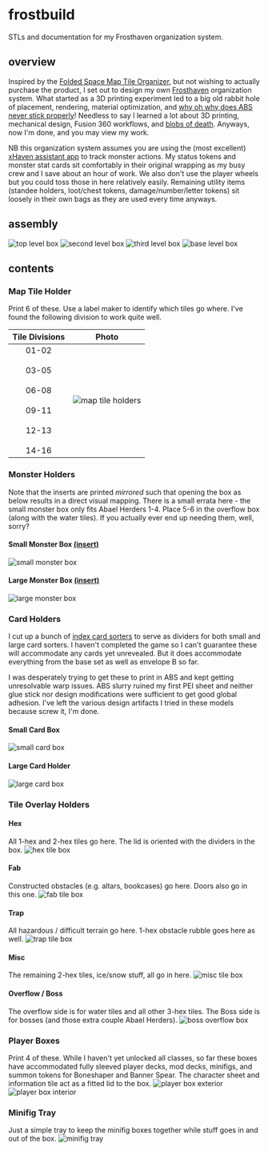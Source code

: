 # frostbuild
STLs and documentation for my Frosthaven organization system.

## overview
Inspired by the [Folded Space Map Tile Organizer](https://www.foldedspace.net/store/frosthaven-map-archive/), but not wishing to actually purchase the product, I set out to design my own [Frosthaven](https://cephalofair.com/collections/board-games/products/frosthaven-bundles) organization system. What started as a 3D printing experiment led to a big old rabbit hole of placement, rendering, material optimization, and [why oh why does ABS never stick properly](https://www.reddit.com/r/3Dprinting/comments/cza9o3/comment/eyx3e02/)! Needless to say I learned a lot about 3D printing, mechanical design, Fusion 360 workflows, and [blobs of death](https://www.reddit.com/r/prusa3d/comments/rh05cy/how_the_hell_do_i_avoid_the_blob_of_death/). Anyways, now I'm done, and you may view my work.

NB this organization system assumes you are using the (most excellent) [xHaven assistant app](https://apps.apple.com/us/app/x-haven-assistant/id1639494414) to track monster actions. My status tokens and monster stat cards sit comfortably in their original wrapping as my busy crew and I save about an hour of work. We also don't use the player wheels but you could toss those in here relatively easily. Remaining utility items (standee holders, loot/chest tokens, damage/number/letter tokens) sit loosely in their own bags as they are used every time anyways.

## assembly

![top level box](./images/top_level.jpg)
![second level box](./images/upper_interior.jpg)
![third level box](./images/middle_interior.jpg)
![base level box](./images/lower_interior_box.jpg)

## contents

### Map Tile Holder
Print 6 of these. Use a label maker to identify which tiles go where. I've found the following division to work quite well.

Tile Divisions | Photo
:-------------:|------
01-02<br><br>03-05<br><br>06-08<br><br>09-11<br><br>12-13<br><br>14-16 | ![map tile holders](./images/map_tile_holders.jpg)

### Monster Holders
Note that the inserts are printed *mirrored* such that opening the box as below results in a direct visual mapping. There is a small errata here - the small monster box only fits Abael Herders 1-4. Place 5-6 in the overflow box (along with the water tiles). If you actually ever end up needing them, well, sorry?

#### Small Monster Box [(insert)](./docs/smb_insert.pdf)
![small monster box](./images/small_monster_box.jpg)
#### Large Monster Box [(insert)](./docs/lmb_insert.pdf)
![large monster box](./images/large_monster_box.jpg)

### Card Holders
I cut up a bunch of [index card sorters](https://www.amazon.com/OFFILICIOUS-Manila-Index-Card-Dividers/dp/B0C9PXV3JC/) to serve as dividers for both small and large card sorters. I haven't completed the game so I can't guarantee these will accommodate any cards yet unrevealed. But it does accommodate everything from the base set as well as envelope B so far.

I was desperately trying to get these to print in ABS and kept getting unresolvable warp issues. ABS slurry ruined my first PEI sheet and neither glue stick nor design modifications were sufficient to get good global adhesion. I've left the various design artifacts I tried in these models because screw it, I'm done.
#### Small Card Box
![small card box](./images/small_card_box.jpg)
#### Large Card Holder
![large card box](./images/large_card_box.jpg)

### Tile Overlay Holders

#### Hex
All 1-hex and 2-hex tiles go here. The lid is oriented with the dividers in the box.
![hex tile box](./images/hex_tile_box.jpg)
#### Fab
Constructed obstacles (e.g. altars, bookcases) go here. Doors also go in this one.
![fab tile box](./images/fab_tile_box.jpg)
#### Trap
All hazardous / difficult terrain go here. 1-hex obstacle rubble goes here as well.
![trap tile box](./images/trap_tile_box.jpg)
#### Misc
The remaining 2-hex tiles, ice/snow stuff, all go in here.
![misc tile box](./images/misc_tile_box.jpg)
#### Overflow / Boss
The overflow side is for water tiles and all other 3-hex tiles. The Boss side is for bosses (and those extra couple Abael Herders).
![boss overflow box](./images/boss_overflow_box.jpg)
  
### Player Boxes
Print 4 of these. While I haven't yet unlocked all classes, so far these boxes have accommodated fully sleeved player decks, mod decks, minifigs, and summon tokens for Boneshaper and Banner Spear. The character sheet and information tile act as a fitted lid to the box.
![player box exterior](./images/player_box_exterior.jpg)
![player box interior](./images/player_box_interior.jpg)

### Minifig Tray
Just a simple tray to keep the minifig boxes together while stuff goes in and out of the box.
![minifig tray](./images/minifig_tray.jpg)
